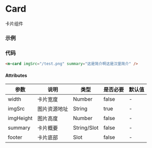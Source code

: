 # Card
卡片组件

### 示例
<m-card imgSrc="/irayui/test.png" summary="这是简介啊这是汉堡简介" />

### 代码
```html
<m-card imgSrc="/test.png" summary="这是简介啊这是汉堡简介" />
```

#### Attributes
| 参数 | 说明 | 类型 | 是否必要 | 默认值 |
| ---  | --- | ---  | --- | --- |
| width | 卡片宽度 | Number | false | - |
| imgSrc | 图片资源地址 | String | true | - |
| imgHeight | 图片高度 | Number | false | - |
| summary | 卡片概要 | String/Slot | false | - |
| footer | 卡片底部 | Slot | false | - |
